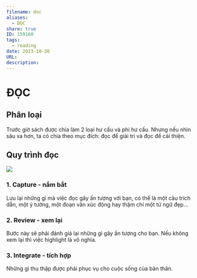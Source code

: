 ```yaml
---
filename: doc
aliases:
  - ĐỌC
share: true
ID: 159160
tags:
  - reading
date: 2023-10-30
URL: 
description: 
---
```


# ĐỌC
## Phân loại
Trước giờ sách được chia làm 2 loại hư cấu và phi hư cấu. Nhưng nếu nhìn sâu xa hơn, ta có chia theo mục đích: đọc để giải trí và đọc để cải thiện.

## Quy trình đọc

![](https://i.imgur.com/P9Bcla7.png)


### 1. Capture - nắm bắt
Lưu lại những gì mà việc đọc gây ấn tượng với bạn, có thể là một câu trích dẫn, một ý tưởng, một đoạn văn xúc động hay thậm chí một từ ngữ đẹp...

### 2. Review - xem lại
Bước này sẽ phải đánh giá lại những gì gây ấn tượng cho bạn. Nếu không xem lại thì việc highlight là vô nghĩa.

### 3. Integrate - tích hợp
Những gì thu thập được phải phục vụ cho cuộc sống của bản thân.

